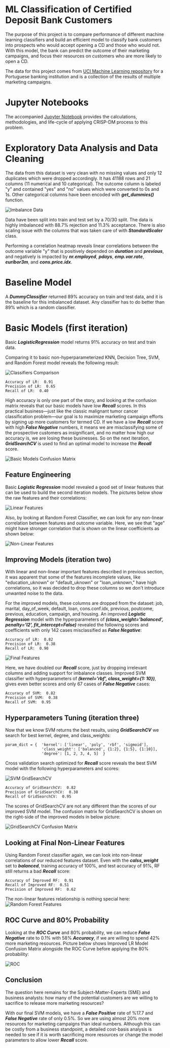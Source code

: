 # ML Classification of Certified Deposit Bank Customers
The purpose of this project is to compare performance of different machine learning classifiers and build an efficient model to classify bank customers into prospects who would accept opening a CD and those who would not. With this model, the bank can predict the outcome of their marketing campaigns, and focus their resources on customers who are more likely to open a CD.

The data for this project comes from [UCI Machine Learning repository](https://archive.ics.uci.edu/dataset/222/bank+marketing) for a  Portuguese banking institution and is a collection of the results of multiple marketing campaigns. 

# Jupyter Notebooks
The accompanied [Jupyter Notebook](prompt_III.ipynb) provides the calculations, methodologies, and life-cycle of applying CRISP-DM process to this problem.

# Exploratory Data Analysis and Data Cleaning
The data from this dataset is very clean with no missing values and only 12 duplicates which were dropped accordingly. It has 41188 rows and 21 columns (11 numerical and 10 categorical). The outcome column is labeled "y" and contained "yes" and "no" values which were converted to 0s and 1s. Other categorical columns have been encoded with ***get_dummies()*** function.

![Imbalance Data](images/p3_outcome_heatmap.png)

Data have been split into train and test set by a 70/30 split. The data is highly imbalanced with 88.7% rejection and 11.3% acceptance. There is also scaling issue with the columns that was taken care of with ***StandardScaler*** class.

Performing a correlation heatmap reveals linear correlations between the outcome variable "y" that is positively depended on ***duration*** and ***previous***, and negatively is impacted by ***nr.employed***, ***pdays***, ***emp.var.rate***, ***euribor3m***, and ***cons.price.idx***.

# Baseline Model
A ***DummyClassifier*** returned 89% accuracy on train and test data, and it is the baseline for this imbalanced dataset. Any classifier has to do better than 89% which is a random classifier.

# Basic Models (first iteration)
Basic ***LogisticRegression*** model returns 91% accuracy on test and train data. 

Comparing it to basic non-hyperparameterized KNN, Decision Tree, SVM, and Random Forest model reveals the following result:

![Classifiers Comparison](images/p3_classifier_compare.png)
```
Accuracy of LR:  0.91
Precision of LR:  0.65
Recall of LR:  0.40
```
High accuracy is only one part of the story, and looking at the confusion matrix reveals that our basic models have low ***Recall*** scores. In this practical business—just like the classic malignant tumor cancer classification problem—our goal is to maximize marketing campaign efforts by signing up more customers for termed CD. If we have a low ***Recall*** score with high ***False Negative*** numbers, it means we are misclassifying some of the prospective customers as insignificant, and no matter how high our accuracy is, we are losing these businesses. So on the next iteration, ***GridSearchCV*** is used to find an optimal model to increase the ***Recall*** score.

![Basic Models Confusion Matrix](images/p3_basic_cm.png)

## Feature Engineering
Basic ***Logistic Regression*** model revealed a good set of linear features that can be used to build the second iteration models. The pictures below show the raw features and their correlations:

![Linear Features](images/p3_linear_features.png)

Also, by looking at Random Forest Classifier, we can look for any non-linear correlation between features and outcome variable. Here, we see that "age" might have stronger correlation that is shown on the linear coefficients as shown below: 

![Non-Linear Features](images/p3_nonlinear_features.png)

## Improving Models (iteration two)

With linear and non-linear important features described in previous section, it was apparent that some of the features incomplete values, like "education_uknown" or "default_uknown" or "loan_unknown," have high correlations, so it was decided to drop these columns so we don't introduce unwanted noise to the data.

For the improved models, these columns are dropped from the dataset: job, marital, day_of_week, default, loan, cons.conf.idx, previous, poutcome, previous, education, campaign, and housing. An improved ***Logistic Regression*** model with the hyperparameters of ***(class_weight='balanced', penalty='l2', fit_intercept=False)*** revealed the following scores and coefficients with only 142 cases misclassified as ***False Negative***:
```
Accuracy of LR:  0.82
Precision of LR:  0.38
Recall of LR:  0.90
```
![Final Features](images/p3_final_features.png)

Here, we have doubled our ***Recall*** score, just by dropping irrelevant columns and adding support for imbalance classes. Improved SVM classifier with hyperparameters of ***(kernel='rbf', class_weight={1: 10})***, gives even better scores and only 67 cases of ***False Negative*** cases: 
```
Accuracy of SVM:  0.82
Precision of SVM:  0.38
Recall of SVM:  0.95
```
## Hyperparameters Tuning (iteration three)
Now that we know SVM returns the best results, using ***GridSearchCV*** we search for best kernel, degree, and class_weights:
```
param_dict = {  'kernel': ['linear', 'poly', 'rbf', 'sigmoid'],
                'class_weight': ['balanced', {1:2}, {1:5}, {1:10}],
                'degree': [1, 2, 3, 4, 5]  }
```

Cross validation search optimized for ***Recall*** score reveals the best SVM model with the following hyperparameters and scores:

![SVM GridSearchCV](images/p3_gridsearchcv.png)

```
Accuracy of GridSearchCV:  0.82
Precision of GridSearchCV:  0.38
Recall of GridSearchCV:  0.95
```

The scores of GridSearchCV are not any different than the scores of our improved SVM model. The confusion matrix for GridSearchCV is shown on the right-side of the improved models in below picture:

![GridSearchCV Confusion Matrix](images/p3_final_cm.png)

## Looking at Final Non-Linear Features
Using Random Forest classifier again, we can look into non-linear correlations of our reduced features dataset. Even with the ***calss_weight*** set to ***balanced***, training accuracy of 100%, and test accuracy of 91%, RF still returns a bad ***Recall*** score:
```
Accuracy of Improved RF:  0.91
Recall of Improved RF:  0.51
Precision of Improved RF:  0.62
```

The non-linear features relationship is nothing special here:
![Random Forest Features](images/p3_final_nl_features.png)

## ROC Curve and 80% Probability
Looking at the ***ROC Curve*** and 80% probability, we can reduce ***False Negative*** rate to 0.1% with 58% ***Accuracy***, if we are willing to spend 42% more marketing resources. Picture below shows Improved LR Model Confusion Matrix alongside the ROC Curve before applying the 80% probability:

![ROC](images/p3_roc.png)

## Conclusion
The question here remains for the Subject-Matter-Experts (SME) and business analysts: how many of the potential customers are we willing to sacrifice to release more marketing resources?

With our final SVM models, we have a ***False Positive*** rate of %17.7 and ***False Negative*** rate of only 0.5%. So we are using almost 20% more resources for marketing campaigns than ideal numbers. Although this can be costly from a business standpoint, a detailed cost-basis analysis is needed to see if it is worth sacrificing more resources or change the model parameters to allow lower ***Recall*** score.
